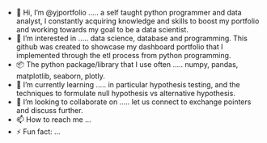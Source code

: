 - 👋 Hi, I’m @yjportfolio ..... a self taught python programmer and data analyst, I constantly acquiring knowledge and skills to boost my portfolio and working towards my goal to be a data scientist.
- 👀 I’m interested in ..... data science, database and programming. This github was created to showcase my dashboard portfolio that I implemented through the etl process from python programming.
- 📦 The python package/library that I use often ..... numpy, pandas, matplotlib, seaborn, plotly.
- 🌱 I’m currently learning ..... in particular hypothesis testing, and the techniques to formulate null hypothesis vs alternative hypothesis.
- 💞️ I’m looking to collaborate on ..... let us connect to exchange pointers and discuss further.
- 📫 How to reach me ...
- ⚡ Fun fact: ...

<!---
yjportfolio/yjportfolio is a ✨ special ✨ repository because its `README.md` (this file) appears on your GitHub profile.
You can click the Preview link to take a look at your changes.
--->
